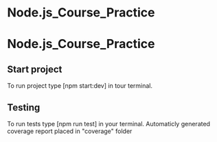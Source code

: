 # Node.js_Course_Practice


# Node.js_Course_Practice

## Start project 
To run project type [npm start:dev] in tour terminal.

## Testing
To run tests type [npm run test] in your terminal. Automaticly generated coverage report placed in "coverage" folder